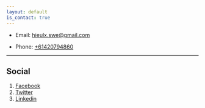 ```yaml
---
layout: default
is_contact: true
---
```


* Email: [hieulx.swe@gmail.com](mailto:hieulx.swe@gmail.com)

* Phone: [+61420794860](tel:+61420794860)

---

<!-- ## Mailing Address

> 221B, Baker Street
>
> London
>
> United Kingdom

--- -->

## Social

1. [Facebook](https://www.facebook.com/hieulxswe/)
2. [Twitter](https://x.com/hieudev91vn)
3. [Linkedin](https://www.linkedin.com/in/hieulxswe/)

